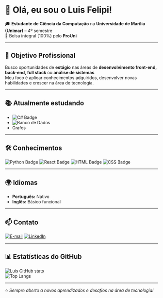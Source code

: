 # 👋 Olá, eu sou o Luis Felipi!

🎓 **Estudante de Ciência da Computação** na **Universidade de Marília (Unimar)** – 4º semestre  
🎯 Bolsa integral (100%) pelo **ProUni**

---

## 🚀 Objetivo Profissional
Busco oportunidades de **estágio** nas áreas de **desenvolvimento front-end, back-end, full stack** ou **análise de sistemas**.  
Meu foco é aplicar conhecimentos adquiridos, desenvolver novas habilidades e crescer na área de tecnologia.

---

## 📚 Atualmente estudando
- ![C# Badge](https://img.shields.io/badge/C%23-239120?style=flat&logo=c-sharp&logoColor=white)
- ![Banco de Dados](https://img.shields.io/badge/SQL-4479A1?style=flat&logo=mysql&logoColor=white)
- Grafos

---

## 🛠 Conhecimentos
![Python Badge](https://img.shields.io/badge/Python-3776AB?style=flat&logo=python&logoColor=white)
![React Badge](https://img.shields.io/badge/React-20232A?style=flat&logo=react&logoColor=61DAFB)
![HTML Badge](https://img.shields.io/badge/HTML5-E34F26?style=flat&logo=html5&logoColor=white)
![CSS Badge](https://img.shields.io/badge/CSS3-1572B6?style=flat&logo=css3&logoColor=white)

---

## 🌍 Idiomas
- **Português:** Nativo  
- **Inglês:** Básico funcional  

---

## 📫 Contato
[![E-mail](https://img.shields.io/badge/Email-linsluisfelipi%40gmail.com-red?style=flat&logo=gmail&logoColor=white)](mailto:linsluisfelipi@gmail.com)
[![LinkedIn](https://img.shields.io/badge/LinkedIn-Luis%20Felipi-blue?style=flat&logo=linkedin&logoColor=white)](https://www.linkedin.com/in/luiisLIins)

---

## 📊 Estatísticas do GitHub
![Luis GitHub stats](https://github-readme-stats.vercel.app/api?username=luiisLIins&show_icons=true&theme=tokyonight)  
![Top Langs](https://github-readme-stats.vercel.app/api/top-langs/?username=luiisLIins&layout=compact&theme=tokyonight)

---

⭐ *Sempre aberto a novos aprendizados e desafios na área de tecnologia!*

